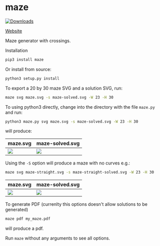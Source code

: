 maze
====
[![Downloads](http://pepy.tech/badge/maze)](http://pepy.tech/project/maze)

[Website](https://maze.do.id.au/?level=medium)

Maze generator with crossings.

Installation
```bash
pip3 install maze
```
Or install from source:
```bash
python3 setup.py install
```

To export a 20 by 30 maze SVG and a solution SVG, run:
```bash
maze svg maze.svg -s maze-solved.svg -W 23 -H 30
```
To using python3 directly, change into the directory with the file `maze.py` and run:
```bash
python3 maze.py svg maze.svg -s maze-solved.svg -W 23 -H 30
```
will produce:

| maze.svg          | maze-solved.svg                                                     | 
|-------------------|---------------------------------------------------------------------|
| ![](https://github.com/daleobrien/maze/blob/master/maze.svg?raw=True) | ![](https://github.com/daleobrien/maze/blob/master/maze-solved.svg?raw=True) |

Using the `-S` option will produce a maze with no curves e.g.:
```bash
maze svg maze-straight.svg -s maze-straight-solved.svg -W 23 -H 30
```

| maze.svg                   | maze-solved.svg                     |
|----------------------------|-------------------------------------|
| ![](https://github.com/daleobrien/maze/blob/master/maze-straight.svg?raw=True) | ![](https://github.com/daleobrien/maze/blob/master/maze-straight-solved.svg?raw=True) |


To generate PDF (currenlty this options doesn't allow solutions to be generated)
```bash
maze pdf my_maze.pdf
```
will produce a pdf.

Run `maze` without any arguments to see all options.




